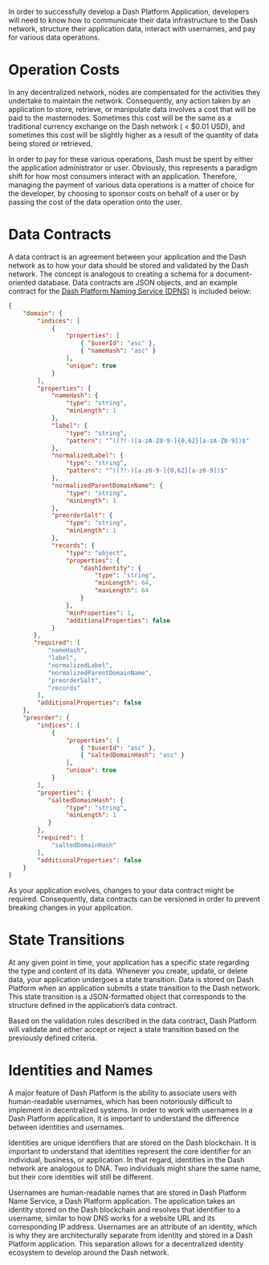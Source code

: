 In order to successfully develop a Dash Platform Application, developers will need to know how to communicate their data infrastructure to the Dash network, structure their application data, interact with usernames, and pay for various data operations.

# Operation Costs

In any decentralized network, nodes are compensated for the activities they undertake to maintain the network. Consequently, any action taken by an application to store, retrieve, or manipulate data involves a cost that will be paid to the masternodes. Sometimes this cost will be the same as a traditional currency exchange on the Dash network ( < $0.01 USD), and sometimes this cost will be slightly higher as a result of the quantity of data being stored or retrieved.

In order to pay for these various operations, Dash must be spent by either the application administrator or user. Obviously, this represents a paradigm shift for how most consumers interact with an application. Therefore, managing the payment of various data operations is a matter of choice for the developer, by choosing to sponsor costs on behalf of a user or by passing the cost of the data operation onto the user. 

# Data Contracts

A data contract is an agreement between your application and the Dash network as to how your data should be stored and validated by the Dash network. The concept is analogous to creating a schema for a document-oriented database. Data contracts are JSON objects, and an example contract for the [Dash Platform Naming Service (DPNS)](https://github.com/dashevo/dpns-contract/blob/master/src/schema/dpns-documents.json) is included below:

```json
{
    "domain": {
        "indices": [
            {
                "properties": [
                    { "$userId": "asc" },
                    { "nameHash": "asc" }
                ],
                "unique": true
            }
        ],
        "properties": {
            "nameHash": {
                "type": "string",
                "minLength": 1
            },
            "label": {
                "type": "string",
                "pattern": "^((?!-)[a-zA-Z0-9-]{0,62}[a-zA-Z0-9])$"
            },
            "normalizedLabel": {
                "type": "string",
                "pattern": "^((?!-)[a-z0-9-]{0,62}[a-z0-9])$"
            },
            "normalizedParentDomainName": {
                "type": "string",
                "minLength": 1
            },
            "preorderSalt": {
                "type": "string",
                "minLength": 1
            },
            "records": {
                "type": "object",
                "properties": {
                    "dashIdentity": {
                        "type": "string",
                        "minLength": 64,
                        "maxLength": 64
                    }
                },
                "minProperties": 1,
                "additionalProperties": false
            }
       },
       "required": [
           "nameHash",
           "label",
           "normalizedLabel",
           "normalizedParentDomainName",
           "preorderSalt",
           "records"
        ],
        "additionalProperties": false
    },
    "preorder": {
        "indices": [
            {
                "properties": [
                    { "$userId": "asc" },
                    { "saltedDomainHash": "asc" }
                ],
                "unique": true
            }
        ],
        "properties": {
           "saltedDomainHash": {
                "type": "string",
                "minLength": 1
           }
        },
        "required": [
            "saltedDomainHash"
        ],
        "additionalProperties": false
    }
}
```
As your application evolves, changes to your data contract might be required. Consequently, data contracts can be versioned in order to prevent breaking changes in your application.

# State Transitions

At any given point in time, your application has a specific state regarding the type and content of its data. Whenever you create, update, or delete data, your application undergoes a state transition. Data is stored on Dash Platform when an application submits a state transition to the Dash network. This state transition is a JSON-formatted object that corresponds to the structure defined in the application’s data contract. 

Based on the validation rules described in the data contract, Dash Platform will validate and either accept or reject a state transition based on the previously defined criteria. 


# Identities and Names

A major feature of Dash Platform is the ability to associate users with human-readable usernames, which has been notoriously difficult to implement in decentralized systems. In order to work with usernames in a Dash Platform application, it is important to understand the difference between identities and usernames.

Identities are unique identifiers that are stored on the Dash blockchain. It is important to understand that identities represent the core identifier for an individual, business, or application. In that regard, identities in the Dash network are analogous to DNA. Two individuals might share the same name, but their core identities will still be different.

Usernames are human-readable names that are stored in Dash Platform Name Service, a Dash Platform application. The application takes an identity stored on the Dash blockchain and resolves that identifier to a username, similar to how DNS works for a website URL and its corresponding IP address. Usernames are an attribute of an identity, which is why they are architecturally separate from identity and stored in a Dash Platform application. This separation allows for a decentralized identity ecosystem to develop around the Dash network.